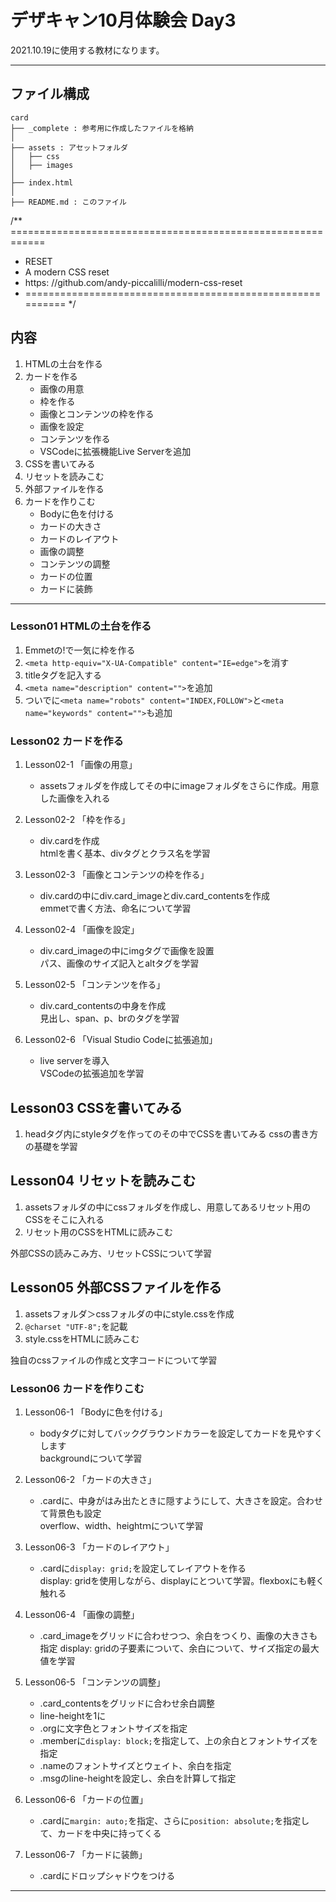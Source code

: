 # デザキャン10月体験会 Day3

2021.10.19に使用する教材になります。

----
## ファイル構成
```
card
├── _complete : 参考用に作成したファイルを格納
│
├── assets : アセットフォルダ
│   ├── css
│   ├── images
│
├── index.html
│
├── README.md : このファイル

```
/** ============================================================
 * RESET
 * A modern CSS reset
 * https: //github.com/andy-piccalilli/modern-css-reset
 * ========================================================== */
## 内容
1. HTMLの土台を作る
2. カードを作る
    * 画像の用意
    * 枠を作る
    * 画像とコンテンツの枠を作る
    * 画像を設定
    * コンテンツを作る
    * VSCodeに拡張機能Live Serverを追加
3. CSSを書いてみる
4. リセットを読みこむ
5. 外部ファイルを作る
6. カードを作りこむ
    * Bodyに色を付ける
    * カードの大きさ
    * カードのレイアウト
    * 画像の調整
    * コンテンツの調整
    * カードの位置
    * カードに装飾
----

### Lesson01 HTMLの土台を作る
1. Emmetの!で一気に枠を作る
2. `<meta http-equiv="X-UA-Compatible" content="IE=edge">`を消す
3. titleタグを記入する
4. `<meta name="description" content="">`を追加
5. ついでに`<meta name="robots" content="INDEX,FOLLOW">`と`<meta name="keywords" content="">`も追加

### Lesson02 カードを作る
1. Lesson02-1 「画像の用意」
    * assetsフォルダを作成してその中にimageフォルダをさらに作成。用意した画像を入れる

2. Lesson02-2 「枠を作る」
    * div.cardを作成  
    htmlを書く基本、divタグとクラス名を学習

3. Lesson02-3 「画像とコンテンツの枠を作る」
    * div.cardの中にdiv.card_imageとdiv.card_contentsを作成  
    emmetで書く方法、命名について学習

4. Lesson02-4 「画像を設定」
    * div.card_imageの中にimgタグで画像を設置  
    パス、画像のサイズ記入とaltタグを学習

5. Lesson02-5 「コンテンツを作る」
    * div.card_contentsの中身を作成  
    見出し、span、p、brのタグを学習

6. Lesson02-6 「Visual Studio Codeに拡張追加」
    * live serverを導入  
    VSCodeの拡張追加を学習

## Lesson03 CSSを書いてみる
1. headタグ内にstyleタグを作ってのその中でCSSを書いてみる
cssの書き方の基礎を学習

## Lesson04 リセットを読みこむ
1. assetsフォルダの中にcssフォルダを作成し、用意してあるリセット用のCSSをそこに入れる
2. リセット用のCSSをHTMLに読みこむ

外部CSSの読みこみ方、リセットCSSについて学習

## Lesson05 外部CSSファイルを作る
1. assetsフォルダ＞cssフォルダの中にstyle.cssを作成
2. `@charset "UTF-8";`を記載
3. style.cssをHTMLに読みこむ

独自のcssファイルの作成と文字コードについて学習


### Lesson06 カードを作りこむ
1. Lesson06-1 「Bodyに色を付ける」
    * bodyタグに対してバックグラウンドカラーを設定してカードを見やすくします  
    backgroundについて学習

2. Lesson06-2 「カードの大きさ」
    * .cardに、中身がはみ出たときに隠すようにして、大きさを設定。合わせて背景色も設定  
    overflow、width、heightｍについて学習

3. Lesson06-3 「カードのレイアウト」
    * .cardに`display: grid;`を設定してレイアウトを作る  
    display: gridを使用しながら、displayにとついて学習。flexboxにも軽く触れる


4. Lesson06-4 「画像の調整」
    * .card_imageをグリッドに合わせつつ、余白をつくり、画像の大きさも指定
    display: gridの子要素について、余白について、サイズ指定の最大値を学習

5. Lesson06-5 「コンテンツの調整」
    * .card_contentsをグリッドに合わせ余白調整
    * line-heightを1に
    * .orgに文字色とフォントサイズを指定
    * .memberに`display: block;`を指定して、上の余白とフォントサイズを指定
    * .nameのフォントサイズとウェイト、余白を指定
    * .msgのline-heightを設定し、余白を計算して指定

6. Lesson06-6 「カードの位置」
    * .cardに`margin: auto;`を指定、さらに`position: absolute;`を指定して、カードを中央に持ってくる

7. Lesson06-7 「カードに装飾」
    * .cardにドロップシャドウをつける

----